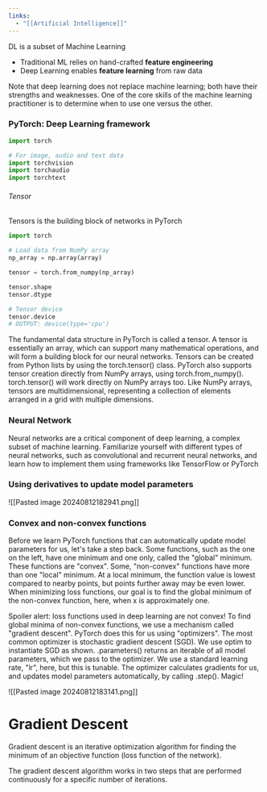 ```yaml
---
links:
  - "[[Artificial Intelligence]]"
---
```

DL is a subset of Machine Learning

- Traditional ML relies on hand-crafted **feature engineering**
- Deep Learning enables **feature learning** from raw data

Note that deep learning does not replace machine learning; both have their strengths and weaknesses. One of the core skills of the machine learning practitioner is to determine when to use one versus the other.

### PyTorch: Deep Learning framework

```python
import torch

# For image, audio and text data
import torchvision
import torchaudio
import torchtext
```

###### Tensor

Tensors is the building block of networks in PyTorch

```python
import torch

# Load data from NumPy array
np_array = np.array(array)

tensor = torch.from_numpy(np_array)

tensor.shape
tensor.dtype

# Tensor device
tensor.device
# OUTPUT: device(type='cpu') 
```

The fundamental data structure in PyTorch is called a tensor. A tensor is essentially an array, which can support many mathematical operations, and will form a building block for our neural networks. Tensors can be created from Python lists by using the torch.tensor() class. PyTorch also supports tensor creation directly from NumPy arrays, using torch.from_numpy(). torch.tensor() will work directly on NumPy arrays too. Like NumPy arrays, tensors are multidimensional, representing a collection of elements arranged in a grid with multiple dimensions.

### Neural Network

Neural networks are a critical component of deep learning, a complex subset of machine learning. Familiarize yourself with different types of neural networks, such as convolutional and recurrent neural networks, and learn how to implement them using frameworks like TensorFlow or PyTorch

### Using derivatives to update model parameters

![[Pasted image 20240812182941.png]]
### Convex and non-convex functions

Before we learn PyTorch functions that can automatically update model parameters for us, let's take a step back. Some functions, such as the one on the left, have one minimum and one only, called the "global" minimum. These functions are "convex". Some, "non-convex" functions have more than one "local" minimum. At a local minimum, the function value is lowest compared to nearby points, but points further away may be even lower. When minimizing loss functions, our goal is to find the global minimum of the non-convex function, here, when x is approximately one.

Spoiler alert: loss functions used in deep learning are not convex! To find global minima of non-convex functions, we use a mechanism called "gradient descent". PyTorch does this for us using "optimizers". The most common optimizer is stochastic gradient descent (SGD). We use optim to instantiate SGD as shown. .parameters() returns an iterable of all model parameters, which we pass to the optimizer. We use a standard learning rate, "lr", here, but this is tunable. The optimizer calculates gradients for us, and updates model parameters automatically, by calling .step(). Magic!

![[Pasted image 20240812183141.png]]

# Gradient Descent

Gradient descent is an iterative optimization algorithm for finding the minimum of an objective function (loss function of the network).

The gradient descent algorithm works in two steps that are performed continuously for a specific number of iterations.